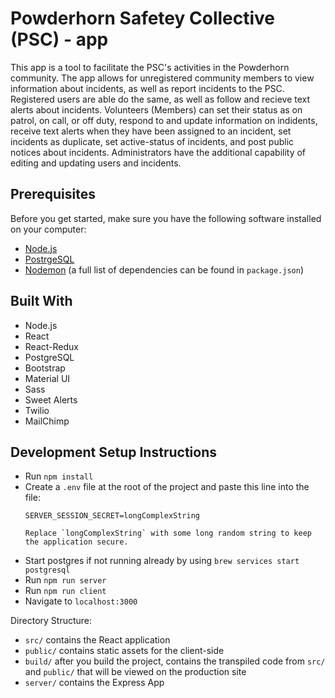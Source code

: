 # Powderhorn Safetey Collective (PSC) - app
This app is a tool to facilitate the PSC's activities in the Powderhorn community. The app allows for unregistered community members to view information about incidents, as well as report incidents to the PSC. Registered users are able do the same, as well as follow and recieve text alerts about incidents. Volunteers (Members) can set their status as on patrol, on call, or off duty, respond to and update information on indidents, receive text alerts when they have been assigned to an incident, set incidents as duplicate, set active-status of incidents, and post public notices about incidents. Administrators have the additional capability of editing and updating users and incidents.



## Prerequisites

Before you get started, make sure you have the following software installed on your computer:

- [Node.js](https://nodejs.org/en/)
- [PostrgeSQL](https://www.postgresql.org/)
- [Nodemon](https://nodemon.io/)
(a full list of dependencies can be found in `package.json`)

## Built With
- Node.js
- React
- React-Redux
- PostgreSQL
- Bootstrap
- Material UI
- Sass
- Sweet Alerts
- Twilio
- MailChimp


## Development Setup Instructions

- Run `npm install`
- Create a `.env` file at the root of the project and paste this line into the file:
  ```
  SERVER_SESSION_SECRET=longComplexString

  Replace `longComplexString` with some long random string to keep the application secure. 
- Start postgres if not running already by using `brew services start postgresql`
- Run `npm run server`
- Run `npm run client`
- Navigate to `localhost:3000`


Directory Structure:

- `src/` contains the React application
- `public/` contains static assets for the client-side
- `build/` after you build the project, contains the transpiled code from `src/` and `public/` that will be viewed on the production site
- `server/` contains the Express App





